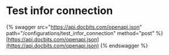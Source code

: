 # Test infor connection

{% swagger src="https://api.docbits.com/openapi.json" path="/configurations/test_infor_connection" method="post" %}
[https://api.docbits.com/openapi.json](https://api.docbits.com/openapi.json)
{% endswagger %}

